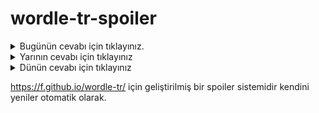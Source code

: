 # wordle-tr-spoiler

<details>
  <summary>Bugünün cevabı için tıklayınız.</summary>
  <br>
    <b> kafir </b>
</details>

<details>
  <summary>Yarının cevabı için tıklayınız</summary>
  <br>
   <b> içeri </b>
</details>

<details>
  <summary>Dünün cevabı için tıklayınız </summary>
  <br>
  <b> payda </b>
</details>

https://f.github.io/wordle-tr/ için geliştirilmiş bir spoiler sistemidir kendini yeniler otomatik olarak.

